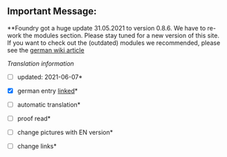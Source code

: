 ## Important Message: 
**Foundry got a huge update 31.05.2021 to version 0.8.6. We have to re-work the modules section. Please stay tuned for a new version of this site.  
If you want to check out the (outdated) modules we recommended, please see the [german wiki article](/de/de-module.md)



*Translation information*  
*[ ] updated: 2021-06-07*  
*[x] german entry [linked](de/de-module)*  
*[ ] automatic translation*  
*[ ] proof read*  
*[ ] change pictures with EN version*
*[ ] change links*  

